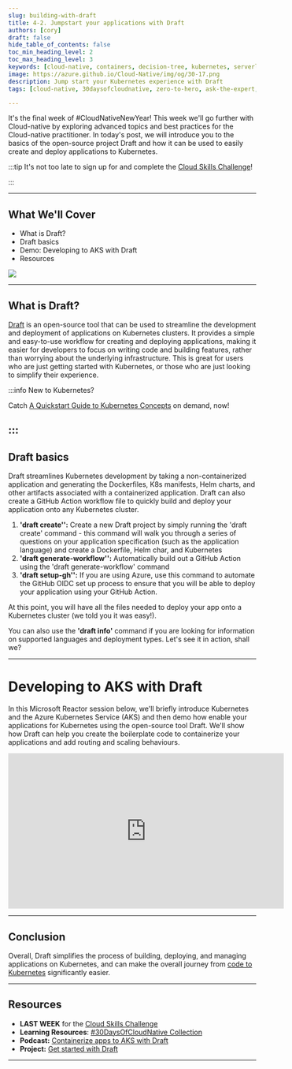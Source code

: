 ```yaml
---
slug: building-with-draft
title: 4-2. Jumpstart your applications with Draft
authors: [cory]
draft: false
hide_table_of_contents: false
toc_min_heading_level: 2
toc_max_heading_level: 3
keywords: [cloud-native, containers, decision-tree, kubernetes, serverless, microservices]
image: https://azure.github.io/Cloud-Native/img/og/30-17.png
description: Jump start your Kubernetes experience with Draft
tags: [cloud-native, 30daysofcloudnative, zero-to-hero, ask-the-expert, azure-kubernetes-service]

---
```


<head>
  <meta name="twitter:url" 
    content="https://azure.github.io/Cloud-Native/cnny-2023/building-with-draft" />
  <meta name="twitter:title" 
    content="Jumpstart your applications with Draft" />
  <meta name="twitter:description" 
    content="Jump start your Kubernetes experience with Draft" />
  <meta name="twitter:image" 
    content="https://azure.github.io/Cloud-Native/img/og/30-17.png" />
  <meta name="twitter:card" content="summary_large_image" />
  <meta name="twitter:creator" 
    content="@cksimming" />
  <meta name="twitter:site" content="@AzureAdvocates" /> 
  <link rel="canonical" 
    href="https://azure.github.io/Cloud-Native/cnny-2023/building-with-draft" />
</head>

It's the final week of #CloudNativeNewYear! This week we'll go further with Cloud-native by exploring advanced topics and best practices for the Cloud-native practitioner. In today's post, we will introduce you to the basics of the open-source project Draft and how it can be used to easily create and deploy applications to Kubernetes. 

:::tip It's not too late to sign up for and complete the [Cloud Skills Challenge](https://aka.ms/CNNY/Challenge)!

:::

---

## What We'll Cover
* What is Draft? 
* Draft basics
* Demo: Developing to AKS with Draft
* Resources

![](./../../static/img/cnny23/hero-banner.png)

--- 
## What is Draft? 

[Draft](https://github.com/azure/draft) is an open-source tool that can be used to streamline the development and deployment of applications on Kubernetes clusters. It provides a simple and easy-to-use workflow for creating and deploying applications, making it easier for developers to focus on writing code and building features, rather than worrying about the underlying infrastructure. This is great for users who are just getting started with Kubernetes, or those who are just looking to simplify their experience.

:::info New to Kubernetes?

Catch [A Quickstart Guide to Kubernetes Concepts](https://info.microsoft.com/ww-ondemand-a-quickstart-guide-to-kubernetes-concepts.html?lcid=en-us) on demand, now!

:::
---
## Draft basics

Draft streamlines Kubernetes development by taking a non-containerized application and generating the Dockerfiles, K8s manifests, Helm charts, and other artifacts associated with a containerized application. Draft can also create a GitHub Action workflow file to quickly build and deploy your application onto any Kubernetes cluster.

1.	**'draft create'':** Create a new Draft project by simply running the 'draft create' command - this command will walk you through a series of questions on your application specification (such as the application language) and create a Dockerfile, Helm char, and Kubernetes 
2.	**'draft generate-workflow'':** Automatically build out a GitHub Action using the 'draft generate-workflow' command
3.	**'draft setup-gh'':** If you are using Azure, use this command to automate the GitHub OIDC set up process to ensure that you will be able to deploy your application using your GitHub Action. 

At this point, you will have all the files needed to deploy your app onto a Kubernetes cluster (we told you it was easy!).

You can also use the **'draft info'** command if you are looking for information on supported languages and deployment types. Let's see it in action, shall we? 

---
# Developing to AKS with Draft

In this Microsoft Reactor session below, we'll briefly introduce Kubernetes and the Azure Kubernetes Service (AKS) and then demo how enable your applications for Kubernetes using the open-source tool Draft. We'll show how Draft can help you create the boilerplate code to containerize your applications and add routing and scaling behaviours. 

<iframe width="560" height="315" src="https://www.youtube.com/watch?v=XDm2dqxGcvo" title="YouTube video player" frameborder="0" allow="accelerometer; autoplay; clipboard-write; encrypted-media; gyroscope; picture-in-picture; web-share" allowfullscreen></iframe> 

---
## Conclusion

Overall, Draft simplifies the process of building, deploying, and managing applications on Kubernetes, and can make the overall journey from [code to Kubernetes](https://techcommunity.microsoft.com/t5/apps-on-azure-blog/code-to-cloud-with-azure-kubernetes-service-aks/ba-p/3669916_) significantly easier. 

___

## Resources
* **LAST WEEK** for the [Cloud Skills Challenge](https://aka.ms/Challenge)
* **Learning Resources**: [#30DaysOfCloudNative Collection](https://aka.ms/CNNY/collection)
* **Podcast:** [Containerize apps to AKS with Draft](https://www.youtube.com/watch?v=3RIulCcDet0)
* **Project:** [Get started with Draft](https://github.com/azure/draft)

---
